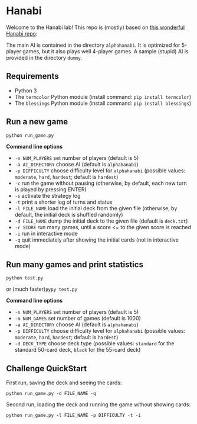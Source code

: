 Hanabi
=====================

Welcome to the Hanabi lab! This repo is (mostly) based on [this wonderful Hanabi repo](https://github.com/giove91/hanabi): 

The main AI is contained in the directory `alphahanabi`. It is optimized for 5-player games, but it also plays well 4-player games.
A sample (stupid) AI is provided in the directory `dummy`.

Requirements
---------------------
* Python 3
* The `termcolor` Python module (install command: `pip install termcolor`)
* The `blessings` Python module (install command: `pip install blessings`)

Run a new game
---------------------
`python run_game.py`

**Command line options**
* `-n NUM_PLAYERS` set number of players (default is 5)
* `-a AI_DIRECTORY` choose AI (default is `alphahanabi`)
* `-p DIFFICULTY` choose difficulty level for `alphahanabi` (possible values: `moderate`, `hard`, `hardest`; default is `hardest`)
* `-c` run the game without pausing (otherwise, by default, each new turn is played by pressing ENTER)
* `-s` activate the strategy log
* `-t` print a shorter log of turns and status
* `-l FILE_NAME` load the initial deck from the given file (otherwise, by default, the initial deck is shuffled randomly)
* `-d FILE_NAME` dump the initial deck to the given file (default is `deck.txt`)
* `-r SCORE` run many games, until a score <= to the given score is reached
* `-i` run in interactive mode
* `-q` quit immediately after showing the initial cards (not in interactive mode)



Run many games and print statistics
---------------------
`python test.py`

or (much faster)`pypy test.py`

**Command line options**
* `-n NUM_PLAYERS` set number of players (default is 5)
* `-m NUM_GAMES` set number of games (default is 1000)
* `-a AI_DIRECTORY` choose AI (default is `alphahanabi`)
* `-p DIFFICULTY` choose difficulty level for `alphahanabi` (possible values: `moderate`, `hard`, `hardest`; default is `hardest`)
* `-d DECK_TYPE` choose deck type (possible values: `standard` for the standard 50-card deck, `black` for the 55-card deck)



Challenge QuickStart
---------------------
First run, saving the deck and seeing the cards:

`python run_game.py -d FILE_NAME -q`

Second run, loading the deck and running the game without showing cards:

`python run_game.py -l FILE_NAME -p DIFFICULTY -t -i`
